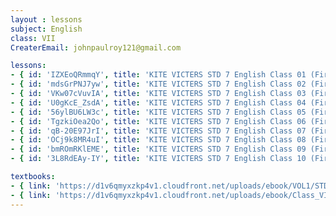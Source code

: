 ```yaml
--- 
layout : lessons 
subject: English
class: VII
CreaterEmail: johnpaulroy121@gmail.com

lessons: 
- { id: 'IZXEoQRmmqY', title: 'KITE VICTERS STD 7 English Class 01 (First Bell-ഫസ്റ്റ് ബെല്‍)' }
- { id: 'mdsGrPNJ7yw', title: 'KITE VICTERS STD 7 English Class 02 (First Bell-ഫസ്റ്റ് ബെല്‍)' }
- { id: 'VKw07cVuvIA', title: 'KITE VICTERS STD 7 English Class 03 (First Bell-ഫസ്റ്റ് ബെല്‍)' }
- { id: 'U0gKcE_ZsdA', title: 'KITE VICTERS STD 7 English Class 04 (First Bell-ഫസ്റ്റ് ബെല്‍)' }
- { id: '56ylBU6LW3c', title: 'KITE VICTERS STD 7 English Class 05 (First Bell-ഫസ്റ്റ് ബെല്‍)' }
- { id: 'TgzkiOea2Qo', title: 'KITE VICTERS STD 7 English Class 06 (First Bell-ഫസ്റ്റ് ബെല്‍)' }
- { id: 'qB-20E97JrI', title: 'KITE VICTERS STD 7 English Class 07 (First Bell-ഫസ്റ്റ് ബെല്‍)' }
- { id: 'OCj9k8MR4uI', title: 'KITE VICTERS STD 7 English Class 08 (First Bell-ഫസ്റ്റ് ബെല്‍)' }
- { id: 'bmROmRKlEME', title: 'KITE VICTERS STD 7 English Class 09 (First Bell-ഫസ്റ്റ് ബെല്‍)' }
- { id: '3L8RdEAy-IY', title: 'KITE VICTERS STD 7 English Class 10 (First Bell-ഫസ്റ്റ് ബെല്‍)' }

textbooks:
- { link: 'https://d1v6qmyxzkp4v1.cloudfront.net/uploads/ebook/VOL1/STD7/KeralaReaderEnglish/KeralaReaderEnglish.pdf', title: 'English part-1' , medium: ' ' }
- { link: 'https://d1v6qmyxzkp4v1.cloudfront.net/uploads/ebook/Class_VII/English_Vol_II/EnglishVolII.pdf', title: 'English part-2' , medium: ' ' }
---
```

